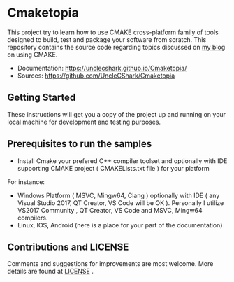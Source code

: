 # Cmaketopia

This project try to learn how to use CMAKE cross-platform family of tools designed to build, test and package your software from scratch. This repository contains the source code regarding topics discussed on [my blog](https://unclecshark.github.io/) on using CMAKE.

* Documentation:    https://unclecshark.github.io/Cmaketopia/
* Sources:          https://github.com/UncleCShark/Cmaketopia

## Getting Started

These instructions will get you a copy of the project up and running on your local machine for development and testing purposes.

## Prerequisites to run the samples

* Install Cmake your prefered C++ compiler toolset and optionally with IDE supporting CMAKE project (
  CMAKELists.txt file ) for your platform

For instance:

* Windows Platform ( MSVC, Mingw64, Clang ) optionally with IDE ( any Visual Studio 2017, QT Creator, VS     Code will be OK ). Personally I utilize VS2017 Community , QT Creator, VS Code and MSVC, Mingw64           compilers.
* Linux, IOS, Android (here is a place for your part of the documentation)

## Contributions and LICENSE

Comments and suggestions for improvements are most welcome. More details are found at [LICENSE](./LICENSE) .
